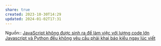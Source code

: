 ```yaml
---
share: true
created: 2023-10-30T14:29
updated: 2024-01-02T17:31
---
```


Nguồn::
[JavaScript không được sinh ra để làm việc với lượng code lớn](../Kh%C3%A1c%20bi%E1%BB%87t%20gi%E1%BB%AFa%20JS%20v%C3%A0%20Python/JavaScript%20kh%C3%B4ng%20%C4%91%C6%B0%E1%BB%A3c%20sinh%20ra%20%C4%91%E1%BB%83%20l%C3%A0m%20vi%E1%BB%87c%20v%E1%BB%9Bi%20l%C6%B0%E1%BB%A3ng%20code%20l%E1%BB%9Bn.md) [Javascript và Python đều không yêu cầu phải khai báo kiểu ngay lúc viết](../Kh%C3%A1c%20bi%E1%BB%87t%20gi%E1%BB%AFa%20JS%20v%C3%A0%20Python/Javascript%20v%C3%A0%20Python%20%C4%91%E1%BB%81u%20kh%C3%B4ng%20y%C3%AAu%20c%E1%BA%A7u%20ph%E1%BA%A3i%20khai%20b%C3%A1o%20ki%E1%BB%83u%20ngay%20l%C3%BAc%20vi%E1%BA%BFt.md)